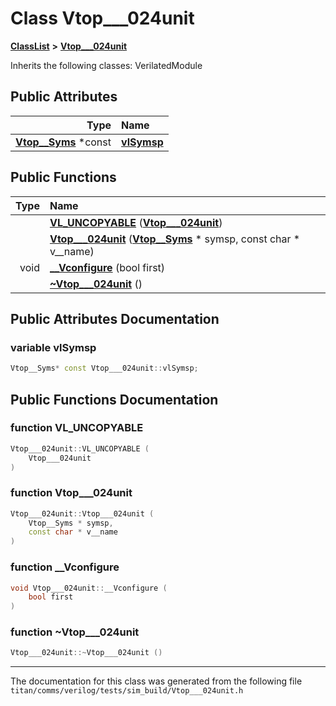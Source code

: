 

# Class Vtop\_\_\_024unit



[**ClassList**](annotated.md) **>** [**Vtop\_\_\_024unit**](classVtop______024unit.md)








Inherits the following classes: VerilatedModule


















## Public Attributes

| Type | Name |
| ---: | :--- |
|  [**Vtop\_\_Syms**](classVtop____Syms.md) \*const | [**vlSymsp**](#variable-vlsymsp)  <br> |
















## Public Functions

| Type | Name |
| ---: | :--- |
|   | [**VL\_UNCOPYABLE**](#function-vl_uncopyable) ([**Vtop\_\_\_024unit**](classVtop______024unit.md)) <br> |
|   | [**Vtop\_\_\_024unit**](#function-vtop___024unit) ([**Vtop\_\_Syms**](classVtop____Syms.md) \* symsp, const char \* v\_\_name) <br> |
|  void | [**\_\_Vconfigure**](#function-__vconfigure) (bool first) <br> |
|   | [**~Vtop\_\_\_024unit**](#function-vtop___024unit) () <br> |




























## Public Attributes Documentation




### variable vlSymsp 

```C++
Vtop__Syms* const Vtop___024unit::vlSymsp;
```



## Public Functions Documentation




### function VL\_UNCOPYABLE 

```C++
Vtop___024unit::VL_UNCOPYABLE (
    Vtop___024unit
) 
```






### function Vtop\_\_\_024unit 

```C++
Vtop___024unit::Vtop___024unit (
    Vtop__Syms * symsp,
    const char * v__name
) 
```






### function \_\_Vconfigure 

```C++
void Vtop___024unit::__Vconfigure (
    bool first
) 
```






### function ~Vtop\_\_\_024unit 

```C++
Vtop___024unit::~Vtop___024unit () 
```




------------------------------
The documentation for this class was generated from the following file `titan/comms/verilog/tests/sim_build/Vtop___024unit.h`

